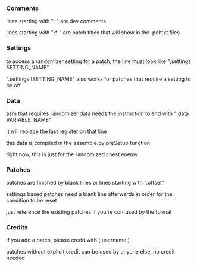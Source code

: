 ### Comments
lines starting with "; " are dev comments

lines starting with ";* " are patch titles that will show in the .pchtxt files

### Settings
to access a randomizer setting for a patch, the line must look like ";settings SETTING_NAME"

".settings !SETTING_NAME" also works for patches that require a setting to be off

### Data
asm that requires randomizer data needs the instruction to end with ";data VARIABLE_NAME"

it will replace the last register on that line

this data is compiled in the assemble.py preSetup function

right now, this is just for the randomized chest enemy

### Patches
patches are finished by blank lines or lines starting with ".offset"

settings based patches need a blank line afterwards in order for the condition to be reset

just reference the existing patches if you're confused by the format

### Credits
if you add a patch, please credit with [ username ]

patches without explicit credit can be used by anyone else, no credit needed
